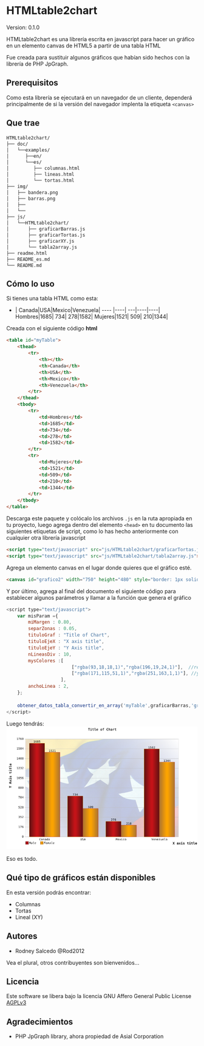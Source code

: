 # HTMLtable2chart

Version: 0.1.0

HTMLtable2chart es una librería escrita en javascript para hacer un gráfico en un elemento canvas de HTML5 a partir de una tabla HTML

Fue creada para sustituir algunos gráficos que habían sido hechos con la librería de PHP JpGraph.


## Prerequisitos
Como esta librería se ejecutará en un navegador de un cliente, dependerá principalmente de si la versión del navegador implenta la etiqueta `<canvas>`

## Que trae
```
HTMLtable2chart/
├── doc/
│   └──examples/
│      ├──en/
│      └──es/
│         ├── columnas.html
│         ├── lineas.html
│         └── tortas.html    
├── img/
│   ├── bandera.png
│   ├── barras.png
│   ├── 
│   └── 
├── js/
│   └──HTMLtable2chart/
│       ├── graficarBarras.js
│       ├── graficarTortas.js
│       ├── graficarXY.js
│       └── tabla2array.js
├── readme.html
├── README_es.md
└── README.md
```

## Cómo lo uso
Si tienes una tabla HTML como esta:

  -  | Canada|USA|Mexico|Venezuela|
----   |----| ---|----|----|
Hombres|1685| 734| 278|1582|
Mujeres|1521| 509| 210|1344|

Creada con el siguiente código **html** 

```html
<table id="myTable">
	<thead>
		<tr>
			<th></th>
			<th>Canada</th>
			<th>USA</th>
			<th>Mexico</th>
			<th>Venezuela</th>
		</tr>
	</thead>
	<tbody>
		<tr>
			<td>Hombres</td>
			<td>1685</td>
			<td>734</td>
			<td>278</td>
			<td>1582</td>
		</tr>
		<tr>
			<td>Mujeres</td>
			<td>1521</td>
			<td>509</td>
			<td>210</td>
			<td>1344</td>
		</tr>			
	</tbody>
</table>
```
Descarga este paquete y colócalo los archivos `.js` en la ruta apropiada en tu proyecto, luego agrega dentro del elemento `<head>` en tu documento las siguientes etiquetas de script, como lo has hecho anteriormente con cualquier otra librería javascript

```html
<script type="text/javascript" src="js/HTMLtable2chart/graficarTortas.js"></script>
<script type="text/javascript" src="js/HTMLtable2chart/tabla2array.js"></script>
```
Agrega un elemento canvas en el lugar donde quieres que el gráfico esté.

```html
<canvas id="grafico2" width="750" height="480" style="border: 1px solid black;">Canvas no est&aacute; soportado</canvas>
```
Y por último, agrega al final del documento el siguiente código para establecer algunos parámetros y llamar a la función que genera el gráfico

```js
<script type="text/javascript">
	var misParam ={
		miMargen : 0.80,
		separZonas : 0.05,
		tituloGraf : "Title of Chart",
		tituloEjeX : "X axis title",
		tituloEjeY : "Y Axis title",
		nLineasDiv : 10,
		mysColores :[
			            ["rgba(93,18,18,1)","rgba(196,19,24,1)"],  //red
			            ["rgba(171,115,51,1)","rgba(251,163,1,1)"], //yellow
		            ],
		anchoLinea : 2,
	};
	
	obtener_datos_tabla_convertir_en_array('myTable',graficarBarras,'grafico2','750','480',misParam,false);
</script>
```

Luego tendrás:
[![ColChart](img/barras.png)](img/barras.png)

Eso es todo.

## Qué tipo de gráficos están disponibles

En esta versión podrás encontrar:

* Columnas
* Tortas
* Lineal (XY)



## Autores
- Rodney Salcedo @Rod2012

Vea el plural, otros contribuyentes son bienvenidos...


## Licencia
Este software se libera bajo la licencia GNU Affero General Public License [AGPLv3](https://www.gnu.org/licenses/agpl-3.0.html)

## Agradecimientos
* PHP JpGraph library, ahora propiedad de Asial Corporation
